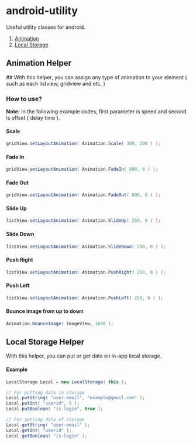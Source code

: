 # android-utility
Useful utility classes for android.

1. [Animation](#animation)
1. [Local Storage](#localstorage)

<h2 id="animation">Animation Helper</h2>
## 
With this helper, you can assign any type of animation to your element ( such as each listview, gridview and etc. )

### How to use?

**Note:** In the following example codes, first parameter is speed and second is offset ( delay time ).

#### Scale
```java
gridView.setLayoutAnimation( Animation.Scale( 300, 200 ) );
```

#### Fade In
```java
gridView.setLayoutAnimation( Animation.FadeIn( 800, 0 ) );
```

#### Fade Out
```java
gridView.setLayoutAnimation( Animation.FadeOut( 800, 0 ) );
```

#### Slide Up
```java
listView.setLayoutAnimation( Animation.SlideUp( 250, 0 ) );
```

#### Slide Down
```java
listView.setLayoutAnimation( Animation.SlideDown( 250, 0 ) );
```

#### Push Right
```java
listView.setLayoutAnimation( Animation.PushRight( 250, 0 ) );
```

#### Push Left
```java
listView.setLayoutAnimation( Animation.PushLeft( 250, 0 ) );
```

#### Bounce image from up to down
```java
Animation.BounceImage( imageView, 1600 );
```

<h2 id="localstorage">Local Storage Helper</h2>
With this helper, you can put or get data on in-app local storage.

#### Example
```java
LocalStorage Local = new LocalStorage( this );

// For putting data in storage
Local.putString( "user-email", "example@gmail.com" );
Local.putInt( "userid", 5 );
Local.putBoolean( "is-login", true );

// For getting data of storage
Local.getString( "user-email" );
Local.getInt( "userid" );
Local.getBoolean( "is-login" );
```
